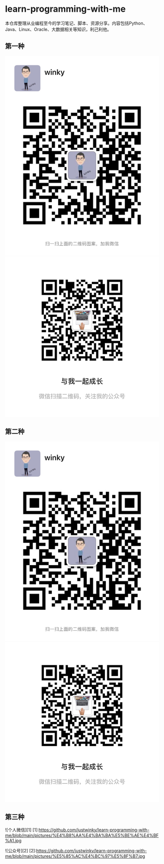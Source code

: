 # learn-programming-with-me
本仓库整理从业编程至今的学习笔记、脚本、资源分享。内容包括Python、Java、Linux、Oracle、大数据相关等知识，利己利他。

## 第一种
![image](https://github.com/justwinky/learn-programming-with-me/blob/main/pictures/%E4%B8%AA%E4%BA%BA%E5%BE%AE%E4%BF%A1.jpg)
![image](https://github.com/justwinky/learn-programming-with-me/blob/main/pictures/%E5%85%AC%E4%BC%97%E5%8F%B7.jpg)

## 第二种
![image](https://github.com/justwinky/learn-programming-with-me/blob/main/pictures/%E4%B8%AA%E4%BA%BA%E5%BE%AE%E4%BF%A1.jpg) ![image](https://github.com/justwinky/learn-programming-with-me/blob/main/pictures/%E5%85%AC%E4%BC%97%E5%8F%B7.jpg)

## 第三种
![个人微信][1]
[1]:https://github.com/justwinky/learn-programming-with-me/blob/main/pictures/%E4%B8%AA%E4%BA%BA%E5%BE%AE%E4%BF%A1.jpg

![公众号][2]
[2]:https://github.com/justwinky/learn-programming-with-me/blob/main/pictures/%E5%85%AC%E4%BC%97%E5%8F%B7.jpg
